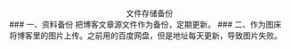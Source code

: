 <center>文件存储备份</center>
### 一、资料备份
把博客文章源文件作为备份，定期更新。
### 二、作为图床
将博客里的图片上传。之前用的百度网盘，但是地址每天更新，导致图片失败。
